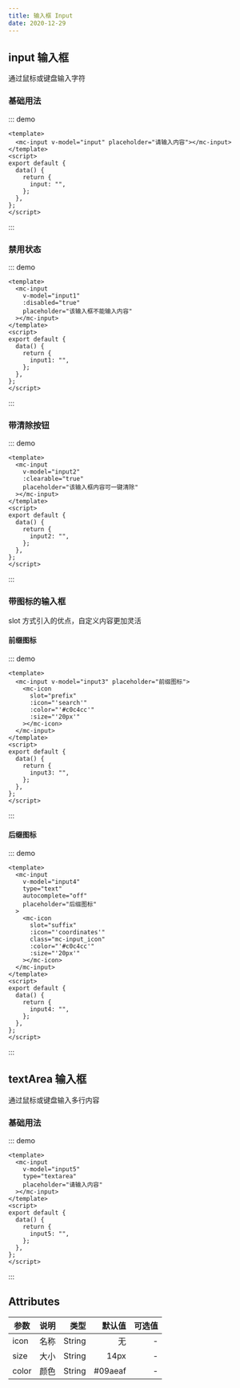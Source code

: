 ```yaml
---
title: 输入框 Input
date: 2020-12-29
---
```


## input 输入框

通过鼠标或键盘输入字符

### 基础用法

::: demo

```vue
<template>
  <mc-input v-model="input" placeholder="请输入内容"></mc-input>
</template>
<script>
export default {
  data() {
    return {
      input: "",
    };
  },
};
</script>
```

:::

### 禁用状态

::: demo

```vue
<template>
  <mc-input
    v-model="input1"
    :disabled="true"
    placeholder="该输入框不能输入内容"
  ></mc-input>
</template>
<script>
export default {
  data() {
    return {
      input1: "",
    };
  },
};
</script>
```

:::

### 带清除按钮

::: demo

```vue
<template>
  <mc-input
    v-model="input2"
    :clearable="true"
    placeholder="该输入框内容可一键清除"
  ></mc-input>
</template>
<script>
export default {
  data() {
    return {
      input2: "",
    };
  },
};
</script>
```

:::

### 带图标的输入框

slot 方式引入的优点，自定义内容更加灵活

#### 前缀图标

::: demo

```vue
<template>
  <mc-input v-model="input3" placeholder="前缀图标">
    <mc-icon
      slot="prefix"
      :icon="'search'"
      :color="'#c0c4cc'"
      :size="'20px'"
    ></mc-icon>
  </mc-input>
</template>
<script>
export default {
  data() {
    return {
      input3: "",
    };
  },
};
</script>
```

:::

#### 后缀图标

::: demo

```vue
<template>
  <mc-input
    v-model="input4"
    type="text"
    autocomplete="off"
    placeholder="后缀图标"
  >
    <mc-icon
      slot="suffix"
      :icon="'coordinates'"
      class="mc-input_icon"
      :color="'#c0c4cc'"
      :size="'20px'"
    ></mc-icon>
  </mc-input>
</template>
<script>
export default {
  data() {
    return {
      input4: "",
    };
  },
};
</script>
```

:::

## textArea 输入框

通过鼠标或键盘输入多行内容

### 基础用法

::: demo

```vue
<template>
  <mc-input
    v-model="input5"
    type="textarea"
    placeholder="请输入内容"
  ></mc-input>
</template>
<script>
export default {
  data() {
    return {
      input5: "",
    };
  },
};
</script>
```

:::

## Attributes

| 参数  | 说明 |   类型 |  默认值 | 可选值 |
| ----- | :--: | -----: | ------: | -----: |
| icon  | 名称 | String |      无 |      - |
| size  | 大小 | String |    14px |      - |
| color | 颜色 | String | #09aeaf |      - |
